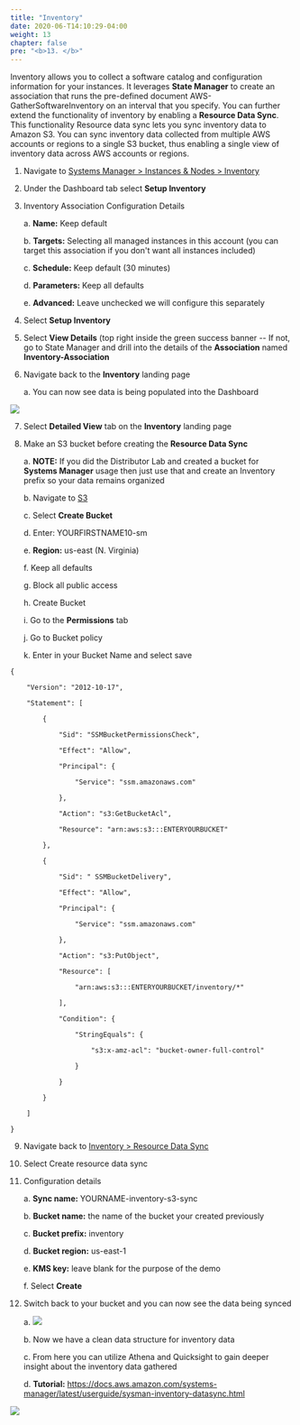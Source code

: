 ```yaml
---
title: "Inventory"
date: 2020-06-T14:10:29-04:00
weight: 13
chapter: false
pre: "<b>13. </b>"
---
```


Inventory allows you to collect a software catalog and configuration
information for your instances. It leverages **State Manager** to create
an association that runs the pre-defined document
AWS-GatherSoftwareInventory on an interval that you specify. You can
further extend the functionality of inventory by enabling a **Resource
Data Sync**. This functionality Resource data sync lets you sync
inventory data to Amazon S3. You can sync inventory data collected from
multiple AWS accounts or regions to a single S3 bucket, thus enabling a
single view of inventory data across AWS accounts or regions.

1.  Navigate to [Systems Manager \> Instances & Nodes \>
    Inventory](https://console.aws.amazon.com/systems-manager/inventory)

2.  Under the Dashboard tab select **Setup Inventory**

3.  Inventory Association Configuration Details

    a.  **Name:** Keep default

    b.  **Targets:** Selecting all managed instances in this account (you
        can target this association if you don't want all instances
        included)

    c.  **Schedule:** Keep default (30 minutes)

    d.  **Parameters:** Keep all defaults

    e.  **Advanced:** Leave unchecked we will configure this separately

4.  Select **Setup Inventory**

5.  Select **View Details** (top right inside the green success banner
    -- If not, go to State Manager and drill into the details of the
    **Association** named **Inventory-Association**

6.  Navigate back to the **Inventory** landing page

    a.  You can now see data is being populated into the Dashboard

![](./media/image22.png)

7.  Select **Detailed View** tab on the **Inventory** landing page

8.  Make an S3 bucket before creating the **Resource Data Sync**

    a.  **NOTE:** If you did the Distributor Lab and created a bucket
        for **Systems Manager** usage then just use that and create an
        Inventory prefix so your data remains organized

    b.  Navigate to [S3](https://s3.console.aws.amazon.com/s3)

    c.  Select **Create Bucket**

    d.  Enter: YOURFIRSTNAME10-sm

    e.  **Region:** us-east (N. Virginia)

    f.  Keep all defaults

    g.  Block all public access

    h.  Create Bucket

    i.  Go to the **Permissions** tab

    j.  Go to Bucket policy

    k.  Enter in your Bucket Name and select save

```
{

    "Version": "2012-10-17",

    "Statement": [

        {

            "Sid": "SSMBucketPermissionsCheck",

            "Effect": "Allow",

            "Principal": {

                "Service": "ssm.amazonaws.com"

            },

            "Action": "s3:GetBucketAcl",

            "Resource": "arn:aws:s3:::ENTERYOURBUCKET"

        },

        {

            "Sid": " SSMBucketDelivery",

            "Effect": "Allow",

            "Principal": {

                "Service": "ssm.amazonaws.com"

            },

            "Action": "s3:PutObject",

            "Resource": [

                "arn:aws:s3:::ENTERYOURBUCKET/inventory/*"

            ],

            "Condition": {

                "StringEquals": {

                    "s3:x-amz-acl": "bucket-owner-full-control"

                }

            }

        }

    ]

}
```

9.  Navigate back to [Inventory \> Resource Data
    Sync](https://console.aws.amazon.com/systems-manager/managed-instances/resource-data-sync)

10. Select Create resource data sync

11. Configuration details

    a.  **Sync name:** YOURNAME-inventory-s3-sync

    b.  **Bucket name:** the name of the bucket your created previously

    c.  **Bucket prefix:** inventory

    d.  **Bucket region:** us-east-1

    e.  **KMS key:** leave blank for the purpose of the demo

    f.  Select **Create**

12. Switch back to your bucket and you can now see the data being synced

    a.  ![](./media/image23.png)

    b.  Now we have a clean data structure for inventory data

    c.  From here you can utilize Athena and Quicksight to gain deeper
        insight about the inventory data gathered

    d.  **Tutorial:**
        <https://docs.aws.amazon.com/systems-manager/latest/userguide/sysman-inventory-datasync.html>

![](./media/image24.png)